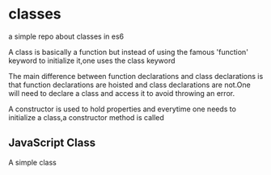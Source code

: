 # classes
a simple repo about classes in es6

A class is basically a function but instead of using the famous 'function' keyword to initialize it,one uses the class keyword

The main difference between function declarations and class declarations is that function declarations are hoisted and class declarations are not.One will need to declare a class and access it to avoid throwing an error.

A constructor is used to hold properties and everytime one needs to initialize a class,a constructor method is called 

<!DOCTYPE html>
<html>
<body>

<h2>JavaScript Class</h2>

<p>A simple class</p>

<p id="class"></p>

<script>
class Name {
	constructor (name) {
    	this.personname=name;
    }
}
myname = new Name ("dan");

document.getElementById("demo").innerHTML = myname.personname;
</script>

</body>
</html>
